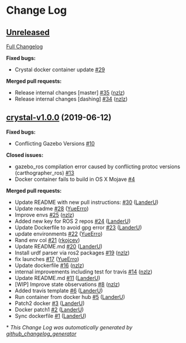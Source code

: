 # Change Log

## [Unreleased](https://github.com/AcutronicRobotics/gym-gazebo2/tree/HEAD)

[Full Changelog](https://github.com/AcutronicRobotics/gym-gazebo2/compare/crystal-v1.0.0...HEAD)

**Fixed bugs:**

- Crystal docker container update [\#29](https://github.com/AcutronicRobotics/gym-gazebo2/issues/29)

**Merged pull requests:**

- Release internal changes \[master\] [\#35](https://github.com/AcutronicRobotics/gym-gazebo2/pull/35) ([nzlz](https://github.com/nzlz))
- Release internal changes \[dashing\] [\#34](https://github.com/AcutronicRobotics/gym-gazebo2/pull/34) ([nzlz](https://github.com/nzlz))

## [crystal-v1.0.0](https://github.com/AcutronicRobotics/gym-gazebo2/tree/crystal-v1.0.0) (2019-06-12)
**Fixed bugs:**

- Conflicting Gazebo Versions [\#10](https://github.com/AcutronicRobotics/gym-gazebo2/issues/10)

**Closed issues:**

- gazebo\_ros compilation error caused by conflicting protoc versions \(carthographer\_ros\) [\#13](https://github.com/AcutronicRobotics/gym-gazebo2/issues/13)
- Docker container fails to build in OS X Mojave [\#4](https://github.com/AcutronicRobotics/gym-gazebo2/issues/4)

**Merged pull requests:**

- Update README with new pull instructions: [\#30](https://github.com/AcutronicRobotics/gym-gazebo2/pull/30) ([LanderU](https://github.com/LanderU))
- Update readme [\#28](https://github.com/AcutronicRobotics/gym-gazebo2/pull/28) ([YueErro](https://github.com/YueErro))
- Improve envs [\#25](https://github.com/AcutronicRobotics/gym-gazebo2/pull/25) ([nzlz](https://github.com/nzlz))
- Added new key for ROS 2 repos [\#24](https://github.com/AcutronicRobotics/gym-gazebo2/pull/24) ([LanderU](https://github.com/LanderU))
- Update Dockerfile to avoid gpg error [\#23](https://github.com/AcutronicRobotics/gym-gazebo2/pull/23) ([LanderU](https://github.com/LanderU))
- update environments [\#22](https://github.com/AcutronicRobotics/gym-gazebo2/pull/22) ([YueErro](https://github.com/YueErro))
- Rand env col [\#21](https://github.com/AcutronicRobotics/gym-gazebo2/pull/21) ([rkojcev](https://github.com/rkojcev))
- Update README.md [\#20](https://github.com/AcutronicRobotics/gym-gazebo2/pull/20) ([LanderU](https://github.com/LanderU))
- Install urdf parser via ros2 packages [\#19](https://github.com/AcutronicRobotics/gym-gazebo2/pull/19) ([nzlz](https://github.com/nzlz))
- fix launches [\#17](https://github.com/AcutronicRobotics/gym-gazebo2/pull/17) ([YueErro](https://github.com/YueErro))
- Update dockerfile [\#16](https://github.com/AcutronicRobotics/gym-gazebo2/pull/16) ([nzlz](https://github.com/nzlz))
- internal improvements including test for travis [\#14](https://github.com/AcutronicRobotics/gym-gazebo2/pull/14) ([nzlz](https://github.com/nzlz))
- Update README.md [\#11](https://github.com/AcutronicRobotics/gym-gazebo2/pull/11) ([LanderU](https://github.com/LanderU))
- \[WIP\] Improve state observations [\#8](https://github.com/AcutronicRobotics/gym-gazebo2/pull/8) ([nzlz](https://github.com/nzlz))
- Added travis template [\#6](https://github.com/AcutronicRobotics/gym-gazebo2/pull/6) ([LanderU](https://github.com/LanderU))
- Run container from docker hub [\#5](https://github.com/AcutronicRobotics/gym-gazebo2/pull/5) ([LanderU](https://github.com/LanderU))
- Patch2 docker [\#3](https://github.com/AcutronicRobotics/gym-gazebo2/pull/3) ([LanderU](https://github.com/LanderU))
- Docker patch1 [\#2](https://github.com/AcutronicRobotics/gym-gazebo2/pull/2) ([LanderU](https://github.com/LanderU))
- Sync dockerfile [\#1](https://github.com/AcutronicRobotics/gym-gazebo2/pull/1) ([LanderU](https://github.com/LanderU))



\* *This Change Log was automatically generated by [github_changelog_generator](https://github.com/skywinder/Github-Changelog-Generator)*